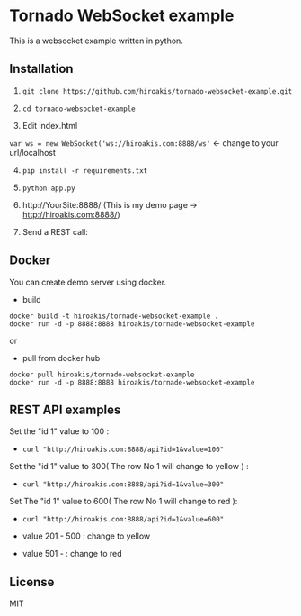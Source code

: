 # Tornado WebSocket example

This is a websocket example written in python.

## Installation

1. `git clone https://github.com/hiroakis/tornado-websocket-example.git`

2. `cd tornado-websocket-example`

3. Edit index.html

`var ws = new WebSocket('ws://hiroakis.com:8888/ws'` <- change to your url/localhost

4. `pip install -r requirements.txt`

5. `python app.py`

6. http://YourSite:8888/
(This is my demo page -> http://hiroakis.com:8888/)

7. Send a REST call:

## Docker

You can create demo server using docker.

* build

```
docker build -t hiroakis/tornade-websocket-example .
docker run -d -p 8888:8888 hiroakis/tornade-websocket-example
```

or

* pull from docker hub

```
docker pull hiroakis/tornado-websocket-example
docker run -d -p 8888:8888 hiroakis/tornade-websocket-example
```

## REST API examples

Set the "id 1" value to 100 :
- `curl "http://hiroakis.com:8888/api?id=1&value=100"`

Set the "id 1" value to 300( The row No 1 will change to yellow ) :
- `curl "http://hiroakis.com:8888/api?id=1&value=300"`

Set The "id 1" value to 600( The row No 1 will change to red ):
- `curl "http://hiroakis.com:8888/api?id=1&value=600"`

- value 201 - 500 : change to yellow
- value 501 - : change to red

## License

MIT
